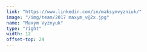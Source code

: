 ```yaml
---
link: "https://www.linkedin.com/in/maksymvyzniuk/"
image: "/img/team/2017 maxym_v@2x.jpg"
name: "Maxym Vyznyuk"
type: "right"
width: 12
offset-top: 24
---
```

